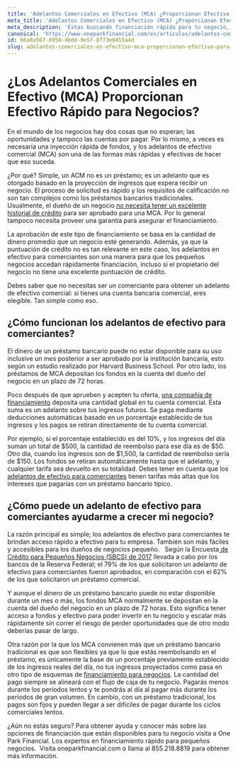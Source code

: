 ```yaml
---
title: 'Adelantos Comerciales en Efectivo (MCA) ¿Proporcionan Efectivo Rápido para Negocios?'
meta_title: 'Adelantos Comerciales en Efectivo (MCA) ¿Proporcionan Efectivo Rápido para Negocios?'
meta_description: 'Estas buscando financiación rápida para tu negocio, pero no sabes si los MCA o adelantos comerciales en efectivos son buena opción para ti. Esto es lo que debes saber antes de decidir.'
canonical: 'https://www.oneparkfinancial.com/es/articulos/adelantos-comerciales-en-efectivo-mca-proporcionan-efectivo-para-negocios'
id: b6a8a567-8950-4bdd-9e5f-8f73e0455a4d
slug: adelantos-comerciales-en-efectivo-mca-proporcionan-efectivo-para-negocios
---
```

<h1>&iquest;Los Adelantos Comerciales en Efectivo (MCA) Proporcionan Efectivo R&aacute;pido para Negocios?</h1>

<p>En el mundo de los negocios hay dos cosas que no esperan; las oportunidades y tampoco las cuentas por pagar. Por lo mismo, a veces es necesaria una inyecci&oacute;n r&aacute;pida de fondos, y los adelantos de efectivo comercial (MCA) son una de las formas m&aacute;s r&aacute;pidas y efectivas de hacer que eso suceda.</p>

<p>&iquest;Por qu&eacute;? Simple, un ACM no es un pr&eacute;stamo; es un adelanto que es otorgado basado en la proyecci&oacute;n de ingresos que espera recibir un negocio. El proceso de solicitud es r&aacute;pido y los requisitos de calificaci&oacute;n no son tan complejos como los pr&eacute;stamos bancarios tradicionales. Usualmente, el due&ntilde;o de un negocio <a href="https://www.oneparkfinancial.com/es/articulos/prestamos-de-negocio-para-mujeres-emprendedoras-con-mal-credito">no necesita tener un excelente historial de cr&eacute;dito</a> para ser aprobado para una MCA. Por lo general tampoco necesita proveer una garant&iacute;a para asegurar el financiamiento.</p>

<p>La aprobaci&oacute;n de este tipo de financiamiento se basa en la cantidad de dinero promedio que un negocio est&eacute; generando. Adem&aacute;s, ya que la puntuaci&oacute;n de cr&eacute;dito no es tan relevante en este caso, los adelantos en efectivo para comerciantes son una manera para que los peque&ntilde;os negocios accedan r&aacute;pidamente financiaci&oacute;n, incluso si el propietario del negocio no tiene una excelente puntuaci&oacute;n de cr&eacute;dito.&nbsp;</p>

<p>Debes saber que no necesitas ser un comerciante para obtener un adelanto de efectivo comercial: si tienes una cuenta bancaria comercial, eres elegible. Tan simple como eso. &nbsp;</p>

<h2>&iquest;C&oacute;mo funcionan los adelantos de efectivo para comerciantes?</h2>

<p>El dinero de un pr&eacute;stamo bancario puede no estar disponible para su uso inclusive un mes posterior a ser aprobado por la instituci&oacute;n bancaria, esto seg&uacute;n un estudio realizado por Harvard Business School. Por otro lado, los pr&eacute;stamos de MCA depositan los fondos en la cuenta del due&ntilde;o del negocio en un plazo de 72 horas.</p>

<p>Poco despu&eacute;s de que aprueben y acepten tu oferta, <a href="https://www.oneparkfinancial.com/">una compa&ntilde;&iacute;a de financiamiento</a> deposita una cantidad global en tu cuenta comercial. Esta suma es un adelanto sobre tus ingresos futuros. Se paga mediante deducciones autom&aacute;ticas basado en un porcentaje establecido de tus ingresos y los pagos se retiran directamente de tu cuenta comercial.</p>

<p>Por ejemplo, si el porcentaje establecido es del 10%, y los ingresos del d&iacute;a suman un total de $500, la cantidad de reembolso para ese d&iacute;a es de $50. Otro d&iacute;a, cuando los ingresos son de $1,500, la cantidad de reembolso ser&iacute;a de $150. Los fondos se retiran autom&aacute;ticamente hasta que el adelanto, y cualquier tarifa sea devuelto en su totalidad. Debes tener en cuenta que los <a href="https://www.oneparkfinancial.com/es/articulos/donde-conseguir-un-prestamo-comercial-a-corto-plazo-sin-credito">adelantos de efectivo para comerciantes</a> tienen tarifas m&aacute;s altas que los intereses que pagar&iacute;as con un pr&eacute;stamo bancario t&iacute;pico.</p>

<h2>&iquest;C&oacute;mo puede un adelanto de efectivo para comerciantes ayudarme a crecer mi negocio?</h2>

<p>La raz&oacute;n principal es simple; los adelantos de efectivo para comerciantes te brindan acceso r&aacute;pido a efectivo para tu empresa. Tambi&eacute;n son m&aacute;s f&aacute;ciles y accesibles para los due&ntilde;os de negocios peque&ntilde;o.&nbsp;&nbsp; Seg&uacute;n la Encuesta<a href="https://www.fedsmallbusiness.org/medialibrary/fedsmallbusiness/files/2018/sbcs-employer-firms-report.pdf"> de Cr&eacute;dito para Peque&ntilde;os Negocios (SBCS) de 2017</a> llevada a cabo por los bancos de la Reserva Federal; el 79% de los que solicitaron un adelanto de efectivo para comerciantes fueron aprobados, en comparaci&oacute;n con el 62% de los que solicitaron un pr&eacute;stamo comercial.</p>

<p>Y aunque el dinero de un pr&eacute;stamo bancario puede no estar disponible durante un mes o m&aacute;s, los fondos MCA normalmente se depositan en la cuenta del due&ntilde;o del negocio en un plazo de 72 horas. Esto significa tener acceso a fondos y efectivo para poder invertir en tu negocio y escalar m&aacute;s r&aacute;pidamente sin correr el riesgo de perder oportunidades que de otro modo deber&iacute;as pasar de largo.</p>

<p>Otra raz&oacute;n por la que los MCA convienen m&aacute;s que un pr&eacute;stamo bancario tradicional es que son flexibles ya que lo que est&aacute;s reembolsando en el pr&eacute;stamo, es &uacute;nicamente la base de un porcentaje previamente establecido de los ingresos reales del d&iacute;a, no tus ingresos proyectados como pasa en otro tipo de esquemas de <a href="https://www.oneparkfinancial.com/es/articulos/prestamos-de-negocio-para-mujeres-emprendedoras-con-mal-credito">financiamiento para negocios</a>. La cantidad del pago siempre se alinear&aacute; con el flujo de caja de tu negocio. Pagar&aacute;s menos durante los per&iacute;odos lentos y te pondr&aacute;s al d&iacute;a al pagar m&aacute;s durante los per&iacute;odos de gran volumen. En cambio, con un pr&eacute;stamo tradicional, los pagos son fijos y pueden llegar a ser dif&iacute;ciles de pagar durante los ciclos comerciales lentos.</p>

<p>&iquest;A&uacute;n no est&aacute;s seguro? Para obtener ayuda y conocer m&aacute;s sobre las opciones de financiaci&oacute;n que est&aacute;n disponibles para tu negocio visita a One Park Financial. Los expertos en financiamiento r&aacute;pido para peque&ntilde;os negocios. &nbsp;Visita oneparkfinancial.com o llama al 855.218.8819 para obtener m&aacute;s informaci&oacute;n.</p>